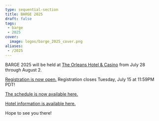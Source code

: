 ```yaml
---
type: sequential-section
title: BARGE 2025
draft: false
tags:
 - barge
 - 2025
cover:
  image: logos/barge_2025_cover.png
aliases:
 - /2025
---
```


BARGE 2025 will be held at [The Orleans Hotel &
Casino](https://orleans.boydgaming.com/) from July 28 through August 2.

[Registration is now open.](https://barge.regfox.com/barge-2025) Registration
closes Tuesday, July 15 at 11:59PM PDT!

[The schedule is now available here.](schedule/)

[Hotel information is available here.](hotel/)

Hope to see you there!
